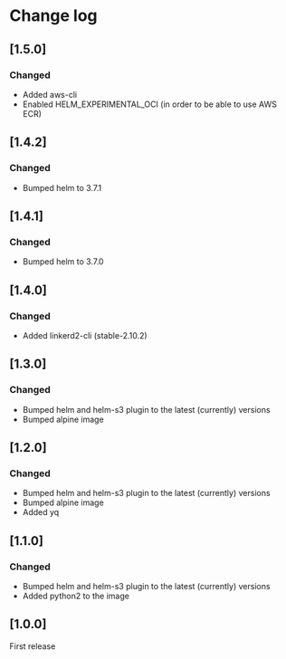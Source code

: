# Change log

## [1.5.0]

### Changed

- Added aws-cli
- Enabled HELM_EXPERIMENTAL_OCI (in order to be able to use AWS ECR)

## [1.4.2]

### Changed

- Bumped helm to 3.7.1

## [1.4.1]

### Changed

- Bumped helm to 3.7.0

## [1.4.0]

### Changed

- Added linkerd2-cli (stable-2.10.2)

## [1.3.0]

### Changed

- Bumped helm and helm-s3 plugin to the latest (currently) versions
- Bumped alpine image

## [1.2.0]

### Changed

- Bumped helm and helm-s3 plugin to the latest (currently) versions
- Bumped alpine image
- Added yq

## [1.1.0]

### Changed

- Bumped helm and helm-s3 plugin to the latest (currently) versions
- Added python2 to the image

## [1.0.0]

First release

